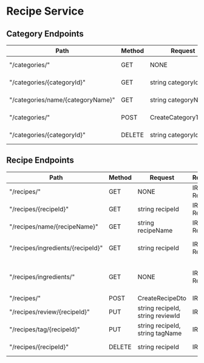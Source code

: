 # Recipe Service

## Category Endpoints

| **Path**                          | **Method** | **Request**          | **Response**        | **ResponseCodes** | **Description**    |
| --------------------------------- | ---------- | -------------------- | ------------------- | ----------------- | ------------------ |
| "/categories/"                    | GET        | NONE                 | IResult, Category[] | 201               | Get all categories |
| "/categories/{categoryId}"        | GET        | string categoryId    | IResult, Category   | 200, 404          | Get by id          |
| "/categories/name/{categoryName}" | GET        | string categoryName  | IResult, Category   | 200, 404          | Get by name        |
| "/categories/"                    | POST       | CreateCategoryTagDto | IResult             | 200, 400          | Add category       |
| "/categories/{categoryId}"        | DELETE     | string categoryId    | IResult             | 200, 404          | Delete category    |

## Recipe Endpoints

| **Path**                          | **Method** | **Request**                      | **Response**      | **ResponseCodes** | **Description**                  |
| --------------------------------- | ---------- | -------------------------------- | ----------------- | ----------------- | -------------------------------- |
| "/recipes/"                       | GET        | NONE                             | IResult, Recipe[] | 201               | Get all recipes                  |
| "/recipes/{recipeId}"             | GET        | string recipeId                  | IResult, Recipe   | 200, 404          | Get by id                        |
| "/recipes/name/{recipeName}"      | GET        | string recipeName                | IResult, Recipe   | 200, 404          | Get by name                      |
| "/recipes/ingredients/{recipeId}" | GET        | string recipeId                  | IResult, Recipe   | 200, 404          | Get recipe with ingredients      |
| "/recipes/ingredients/"           | GET        | NONE                             | IResult, Recipe[] | 200, 404          | Get all recipes with ingredients |
| "/recipes/"                       | POST       | CreateRecipeDto                  | IResult           | 200, 400          | Add recipe                       |
| "/recipes/review/{recipeId}"      | PUT        | string recipeId, string reviewId | IResult           | 200, 404          | Add review to recipe             |
| "/recipes/tag/{recipeId}"         | PUT        | string recipeId, string tagName  | IResult           | 200, 404          | Add tag to recipe                |
| "/recipes/{recipeId}"             | DELETE     | string recipeId                  | IResult           | 200, 404          | Delete recipe                    |

